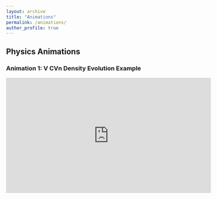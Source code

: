 ```yaml
---
layout: archive
title: "Animations"
permalink: /animations/
author_profile: true
---
```


## Physics Animations

### Animation 1: V CVn Density Evolution Example
<iframe width="560" height="315" src="https://youtu.be/ZT5Vu5EvgiY" frameborder="0" allowfullscreen></iframe>